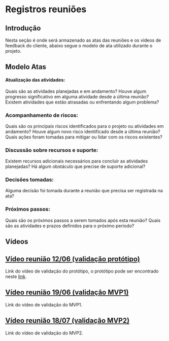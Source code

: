 # Registros reuniões

## Introdução

Nesta seção é onde será armazenado as atas das reuniões e os vídeos de feedback do cliente, abaixo segue o modelo de ata utilizado durante o projeto.

## Modelo Atas

#### Atualização das atividades:
Quais são as atividades planejadas e em andamento?
Houve algum progresso significativo em alguma atividade desde a última reunião?
Existem atividades que estão atrasadas ou enfrentando algum problema?

### Acompanhamento de riscos:
Quais são os principais riscos identificados para o projeto ou atividades em andamento?
Houve algum novo risco identificado desde a última reunião?
Quais ações foram tomadas para mitigar ou lidar com os riscos existentes?

### Discussão sobre recursos e suporte:
Existem recursos adicionais necessários para concluir as atividades planejadas?
Há algum obstáculo que precise de suporte adicional?

### Decisões tomadas:
Alguma decisão foi tomada durante a reunião que precisa ser registrada na ata?

### Próximos passos:
Quais são os próximos passos a serem tomados após esta reunião?
Quais são as atividades e prazos definidos para o próximo período?

## Vídeos

## [Vídeo reunião 12/06 (validação protótipo)](https://youtu.be/ZUc8Kr6Afks)

Link do vídeo de validação do protótipo, o protótipo pode ser encontrado neste [link](https://www.figma.com/file/JBsWNniTAroKWoGR0j8iOA/FastTransplant?type=design&node-id=0%3A1&t=qLDwV6nSABdWsOM8-1).

## [Vídeo reunião 19/06 (validação MVP1)](https://youtu.be/BrrRnM34xC4)

Link do vídeo de validação do MVP1.

## [Vídeo reunião 18/07 (validação MVP2)](https://youtu.be/Nmt5oTmZ19w)

Link do vídeo de validação do MVP2.
